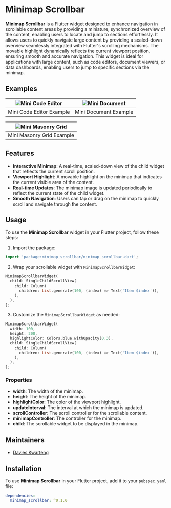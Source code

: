 # Minimap Scrollbar

**Minimap Scrollbar** is a Flutter widget designed to enhance navigation in scrollable content areas by providing a miniature, synchronized overview of the content, enabling users to locate and jump to sections effortlessly. It allows users to quickly navigate large content by providing a scaled-down overview seamlessly integrated with Flutter's scrolling mechanisms. The movable highlight dynamically reflects the current viewport position, ensuring smooth and accurate navigation. This widget is ideal for applications with large content, such as code editors, document viewers, or data dashboards, enabling users to jump to specific sections via the minimap.

## Examples
| ![Mini Code Editor](doc/src/assets/example/mini_code_editor.gif) | ![Mini Document](doc/src/assets/example/min_doc.gif) |
|:------------------------------------------------------------------:|:------------------------------------------------------:|
| Mini Code Editor Example                                           | Mini Document Example                                   |

| ![Mini Masonry Grid](doc/src/assets/example/mini_masonry_grid.gif) |
|:--------------------------------------------------------------------:|
| Mini Masonry Grid Example                                            |


## Features

- **Interactive Minimap**: A real-time, scaled-down view of the child widget that reflects the current scroll position.
- **Viewport Highlight**: A movable highlight on the minimap that indicates the current visible area of the content.
- **Real-time Updates**: The minimap image is updated periodically to reflect the current state of the child widget.
- **Smooth Navigation**: Users can tap or drag on the minimap to quickly scroll and navigate through the content.


## Usage

To use the **Minimap Scrollbar** widget in your Flutter project, follow these steps:

1. Import the package:
  ```dart
  import 'package:minimap_scrollbar/minimap_scrollbar.dart';
  ```

2. Wrap your scrollable widget with `MinimapScrollbarWidget`:
  ```dart
  MinimapScrollbarWidget(
    child: SingleChildScrollView(
      child: Column(
        children: List.generate(100, (index) => Text('Item $index')),
      ),
    ),
  );
  ```

3. Customize the `MinimapScrollbarWidget` as needed:
  ```dart
  MinimapScrollbarWidget(
    width: 100,
    height: 200,
    highlightColor: Colors.blue.withOpacity(0.3),
    child: SingleChildScrollView(
      child: Column(
        children: List.generate(100, (index) => Text('Item $index')),
      ),
    ),
  );
  ```

### Properties

- **width**: The width of the minimap.
- **height**: The height of the minimap.
- **highlightColor**: The color of the viewport highlight.
- **updateInterval**: The interval at which the minimap is updated.
- **scrollController**: The scroll controller for the scrollable content.
- **minimapController**: The controller for the minimap.
- **child**: The scrollable widget to be displayed in the minimap.

## Maintainers
- [Davies Kwarteng](https://github.com/davies-k)


## Installation

To use **Minimap Scrollbar** in your Flutter project, add it to your `pubspec.yaml` file:

```yaml
dependencies:
  minimap_scrollbar: ^0.1.0
